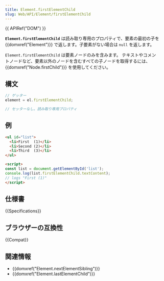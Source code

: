 ```yaml
---
title: Element.firstElementChild
slug: Web/API/Element/firstElementChild
---
```

{{ APIRef("DOM") }}

**`Element.firstElementChild`** は読み取り専用のプロパティで、要素の最初の子を {{domxref("Element")}} で返します。子要素がない場合は `null` を返します。

`Element.firstElementChild` は要素ノードのみを含みます。
テキストやコメントノードなど、要素以外のノードを含むすべての子ノードを取得するには、 {{domxref("Node.firstChild")}} を使用してください。

## 構文

```js
// ゲッター
element = el.firstElementChild;

// セッターなし。読み取り専用プロパティ
```

## 例

```html
<ul id="list">
  <li>First  (1)</li>
  <li>Second (2)</li>
  <li>Third  (3)</li>
</ul>

<script>
const list = document.getElementById('list');
console.log(list.firstElementChild.textContent);
// logs "First (1)"
</script>
```

## 仕様書

{{Specifications}}

## ブラウザーの互換性

{{Compat}}

## 関連情報

- {{domxref("Element.nextElementSibling")}}
- {{domxref("Element.lastElementChild")}}
